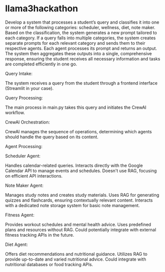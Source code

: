 # llama3hackathon

Develop a system that processes a student’s query and classifies it into one or more of the following categories: scheduler, wellness, diet, note maker. Based on the classification, the system generates a new prompt tailored to each category. If a query falls into multiple categories, the system creates separate prompts for each relevant category and sends them to their respective agents. Each agent processes its prompt and returns an output. The system then aggregates these outputs into a single, comprehensive response, ensuring the student receives all necessary information and tasks are completed efficiently in one go.

Query Intake:

The system receives a query from the student through a frontend interface (Streamlit in your case).


Query Processing:

The main process in main.py takes this query and initiates the CrewAI workflow.


CrewAI Orchestration:

CrewAI manages the sequence of operations, determining which agents should handle the query based on its content.


Agent Processing:

Scheduler Agent:

Handles calendar-related queries.
Interacts directly with the Google Calendar API to manage events and schedules.
Doesn't use RAG, focusing on efficient API interactions.


Note Maker Agent:

Manages study notes and creates study materials.
Uses RAG for generating quizzes and flashcards, ensuring contextually relevant content.
Interacts with a dedicated note storage system for basic note management.


Fitness Agent:

Provides workout schedules and mental health advice.
Uses predefined plans and resources without RAG.
Could potentially integrate with external fitness tracking APIs in the future.


Diet Agent:

Offers diet recommendations and nutritional guidance.
Utilizes RAG to provide up-to-date and varied nutritional advice.
Could integrate with nutritional databases or food tracking APIs.

